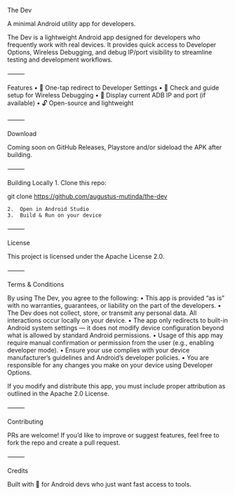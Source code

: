 The Dev

A minimal Android utility app for developers.

The Dev is a lightweight Android app designed for developers who frequently work with real devices. It provides quick access to Developer Options, Wireless Debugging, and debug IP/port visibility to streamline testing and development workflows.

⸻

Features
	•	🚀 One-tap redirect to Developer Settings
	•	📡 Check and guide setup for Wireless Debugging
	•	📍 Display current ADB IP and port (if available)
	•	🔓 Open-source and lightweight

⸻

Download

Coming soon on GitHub Releases, Playstore and/or sideload the APK after building.

⸻

Building Locally
	1.	Clone this repo:

git clone https://github.com/augustus-mutinda/the-dev


	2.	Open in Android Studio
	3.	Build & Run on your device

⸻

License

This project is licensed under the Apache License 2.0.

⸻

Terms & Conditions

By using The Dev, you agree to the following:
	•	This app is provided “as is” with no warranties, guarantees, or liability on the part of the developers.
	•	The Dev does not collect, store, or transmit any personal data. All interactions occur locally on your device.
	•	The app only redirects to built-in Android system settings — it does not modify device configuration beyond what is allowed by standard Android permissions.
	•	Usage of this app may require manual confirmation or permission from the user (e.g., enabling developer mode).
	•	Ensure your use complies with your device manufacturer’s guidelines and Android’s developer policies.
	•	You are responsible for any changes you make on your device using Developer Options.

If you modify and distribute this app, you must include proper attribution as outlined in the Apache 2.0 License.

⸻

Contributing

PRs are welcome! If you’d like to improve or suggest features, feel free to fork the repo and create a pull request.

⸻

Credits

Built with 💙 for Android devs who just want fast access to tools.
